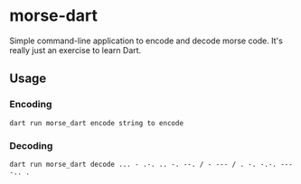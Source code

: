 # morse-dart

Simple command-line application to encode and decode morse code. It's really just an exercise to learn Dart.

## Usage

### Encoding

```
dart run morse_dart encode string to encode
```

### Decoding

```
dart run morse_dart decode ... - .-. .. -. --. / - --- / . -. -.-. --- -.. .
```

